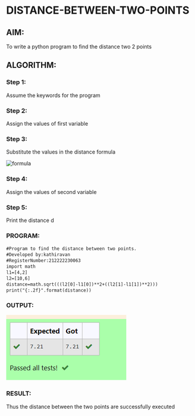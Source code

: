 # DISTANCE-BETWEEN-TWO-POINTS

## AIM:
To write a python program to find the distance two 2 points
## ALGORITHM:
### Step 1: 
Assume the keywords for the program
### Step 2: 
Assign the values of first variable
### Step 3: 
Substitute the values in the distance formula  

![formula](/formula.JPG)

### Step 4: 
Assign the values of second variable
### Step 5: 
Print the distance d
### PROGRAM:
```
#Program to find the distance between two points.
#Developed by:kathiravan 
#RegisterNumber:212222230063
import math
l1=[4,2]
l2=[10,6]
distance=math.sqrt(((l2[0]-l1[0])**2+((l2[1]-l1[1])**2)))
print("{:.2f}".format(distance))

```

### OUTPUT:
![output](/distance.png)

### RESULT:
Thus the distance between the two points are successfully executed
